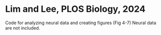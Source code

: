 # Lim and Lee, PLOS Biology, 2024

Code for analyzing neural data and creating figures (Fig 4-7)
Neural data are not included.
